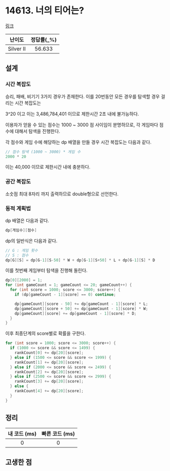 # 14613. 너의 티어는?

[링크](https://www.acmicpc.net/problem/14613)

|  난이도   | 정답률(\_%) |
| :-------: | :---------: |
| Silver II |   56.633    |

## 설계

### 시간 복잡도

승리, 패배, 비기기 3가지 경우가 존재한다. 이를 20번동안 모든 경우를 탐색할 경우 걸리는 시간 복잡도는

3^20 이고 이는 3,486,784,401 이므로 제한시간 2초 내에 불가능하다.

이용자가 얻을 수 있는 점수는 1000 ~ 3000 점 사이임이 분명하므로, 각 게임마다 점수에 대해서 탐색을 진행한다.

각 점수와 게임 수에 해당하는 dp 배열을 만들 경우 시간 복잡도는 다음과 같다.

```cpp
// 점수 탐색 (1000 ~ 3000) * 게임 수
2000 * 20
```

이는 40,000 이므로 제한시간 내에 충분하다.

### 공간 복잡도

소숫점 최대 8자리 까지 출력하므로 double형으로 선언한다.

### 동적 계획법

dp 배열은 다음과 같다.

```cpp
dp[게임수][점수]
```

dp의 일반식은 다음과 같다.

```cpp
// G : 게임 횟수
// S : 점수
dp[G][S] = dp[G-1][S-50] * W + dp[G-1][S+50] * L + dp[G-1][S] * D
```

이를 첫번째 게임부터 탐색을 진행해 돌린다.

```cpp
dp[0][2000] = 1;
for (int gameCount = 1; gameCount <= 20; gameCount++) {
  for (int score = 1000; score <= 3000; score++) {
    if (dp[gameCount - 1][score] == 0) continue;

    dp[gameCount][score - 50] += dp[gameCount - 1][score] * L;
    dp[gameCount][score + 50] += dp[gameCount - 1][score] * W;
    dp[gameCount][score] += dp[gameCount - 1][score] * D;
  }
}
```

이후 최종단계의 score별로 확률을 구한다.

```cpp
for (int score = 1000; score <= 3000; score++) {
  if (1000 <= score && score <= 1499) {
    rankCount[0] += dp[20][score];
  } else if (1500 <= score && score <= 1999) {
    rankCount[1] += dp[20][score];
  } else if (2000 <= score && score <= 2499) {
    rankCount[2] += dp[20][score];
  } else if (2500 <= score && score <= 2999) {
    rankCount[3] += dp[20][score];
  } else {
    rankCount[4] += dp[20][score];
  }
}
```

## 정리

| 내 코드 (ms) | 빠른 코드 (ms) |
| :----------: | :------------: |
|      0       |       0        |

## 고생한 점
